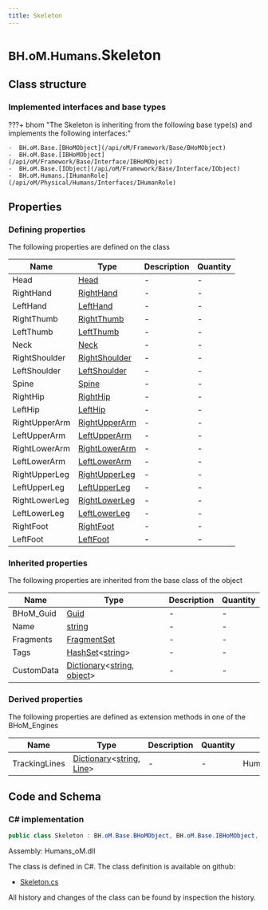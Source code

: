 ```yaml
---
title: Skeleton
---
```


# <small>BH.oM.Humans.</small>**Skeleton**



## Class structure

### Implemented interfaces and base types

???+ bhom "The Skeleton is inheriting from the following base type(s) and implements the following interfaces:"

    -  BH.oM.Base.[BHoMObject](/api/oM/Framework/Base/BHoMObject)
    -  BH.oM.Base.[IBHoMObject](/api/oM/Framework/Base/Interface/IBHoMObject)
    -  BH.oM.Base.[IObject](/api/oM/Framework/Base/Interface/IObject)
    -  BH.oM.Humans.[IHumanRole](/api/oM/Physical/Humans/Interfaces/IHumanRole)


## Properties



### Defining properties

The following properties are defined on the class

| Name             | Type             | Description      | Quantity         |
|------------------|------------------|------------------|------------------|
| Head | [Head](/api/oM/Physical/Humans/BodyParts/Head) | - | - |
| RightHand | [RightHand](/api/oM/Physical/Humans/BodyParts/RightHand) | - | - |
| LeftHand | [LeftHand](/api/oM/Physical/Humans/BodyParts/LeftHand) | - | - |
| RightThumb | [RightThumb](/api/oM/Physical/Humans/BodyParts/RightThumb) | - | - |
| LeftThumb | [LeftThumb](/api/oM/Physical/Humans/BodyParts/LeftThumb) | - | - |
| Neck | [Neck](/api/oM/Physical/Humans/BodyParts/Neck) | - | - |
| RightShoulder | [RightShoulder](/api/oM/Physical/Humans/BodyParts/RightShoulder) | - | - |
| LeftShoulder | [LeftShoulder](/api/oM/Physical/Humans/BodyParts/LeftShoulder) | - | - |
| Spine | [Spine](/api/oM/Physical/Humans/BodyParts/Spine) | - | - |
| RightHip | [RightHip](/api/oM/Physical/Humans/BodyParts/RightHip) | - | - |
| LeftHip | [LeftHip](/api/oM/Physical/Humans/BodyParts/LeftHip) | - | - |
| RightUpperArm | [RightUpperArm](/api/oM/Physical/Humans/BodyParts/RightUpperArm) | - | - |
| LeftUpperArm | [LeftUpperArm](/api/oM/Physical/Humans/BodyParts/LeftUpperArm) | - | - |
| RightLowerArm | [RightLowerArm](/api/oM/Physical/Humans/BodyParts/RightLowerArm) | - | - |
| LeftLowerArm | [LeftLowerArm](/api/oM/Physical/Humans/BodyParts/LeftLowerArm) | - | - |
| RightUpperLeg | [RightUpperLeg](/api/oM/Physical/Humans/BodyParts/RightUpperLeg) | - | - |
| LeftUpperLeg | [LeftUpperLeg](/api/oM/Physical/Humans/BodyParts/LeftUpperLeg) | - | - |
| RightLowerLeg | [RightLowerLeg](/api/oM/Physical/Humans/BodyParts/RightLowerLeg) | - | - |
| LeftLowerLeg | [LeftLowerLeg](/api/oM/Physical/Humans/BodyParts/LeftLowerLeg) | - | - |
| RightFoot | [RightFoot](/api/oM/Physical/Humans/BodyParts/RightFoot) | - | - |
| LeftFoot | [LeftFoot](/api/oM/Physical/Humans/BodyParts/LeftFoot) | - | - |


### Inherited properties
The following properties are inherited from the base class of the object

| Name             | Type             | Description      | Quantity         |
|------------------|------------------|------------------|------------------|
| BHoM_Guid | [Guid](https://learn.microsoft.com/en-us/dotnet/api/System.Guid?view=netstandard-2.0) | - | - |
| Name | [string](https://learn.microsoft.com/en-us/dotnet/api/System.String?view=netstandard-2.0) | - | - |
| Fragments | [FragmentSet](/api/oM/Framework/Base/FragmentSet) | - | - |
| Tags | [HashSet](https://learn.microsoft.com/en-us/dotnet/api/System.Collections.Generic.HashSet-1?view=netstandard-2.0)&lt;[string](https://learn.microsoft.com/en-us/dotnet/api/System.String?view=netstandard-2.0)&gt; | - | - |
| CustomData | [Dictionary](https://learn.microsoft.com/en-us/dotnet/api/System.Collections.Generic.Dictionary-2?view=netstandard-2.0)&lt;[string](https://learn.microsoft.com/en-us/dotnet/api/System.String?view=netstandard-2.0), [object](https://learn.microsoft.com/en-us/dotnet/api/System.Object?view=netstandard-2.0)&gt; | - | - |


### Derived properties

The following properties are defined as extension methods in one of the BHoM_Engines

| Name             | Type             | Description      | Quantity         | Engine           |
|------------------|------------------|------------------|------------------|------------------|
| TrackingLines | [Dictionary](https://learn.microsoft.com/en-us/dotnet/api/System.Collections.Generic.Dictionary-2?view=netstandard-2.0)&lt;[string](https://learn.microsoft.com/en-us/dotnet/api/System.String?view=netstandard-2.0), [Line](/api/oM/Dimensional/Geometry/Curve/Line)&gt; | - | - | Humans_Engine |


## Code and Schema

### C# implementation

``` C# title="C#"
public class Skeleton : BH.oM.Base.BHoMObject, BH.oM.Base.IBHoMObject, BH.oM.Base.IObject, BH.oM.Humans.IHumanRole
```

Assembly: Humans_oM.dll

The class is defined in C#. The class definition is available on github:

- [Skeleton.cs](https://github.com/BHoM/BHoM/blob/develop/Humans_oM/Skeleton.cs)

All history and changes of the class can be found by inspection the history.
